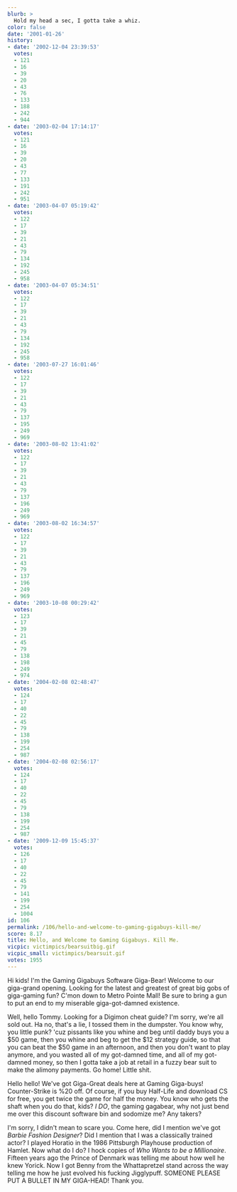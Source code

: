 ```yaml
---
blurb: >
  Hold my head a sec, I gotta take a whiz.
color: false
date: '2001-01-26'
history:
- date: '2002-12-04 23:39:53'
  votes:
  - 121
  - 16
  - 39
  - 20
  - 43
  - 76
  - 133
  - 188
  - 242
  - 944
- date: '2003-02-04 17:14:17'
  votes:
  - 121
  - 16
  - 39
  - 20
  - 43
  - 77
  - 133
  - 191
  - 242
  - 951
- date: '2003-04-07 05:19:42'
  votes:
  - 122
  - 17
  - 39
  - 21
  - 43
  - 79
  - 134
  - 192
  - 245
  - 958
- date: '2003-04-07 05:34:51'
  votes:
  - 122
  - 17
  - 39
  - 21
  - 43
  - 79
  - 134
  - 192
  - 245
  - 958
- date: '2003-07-27 16:01:46'
  votes:
  - 122
  - 17
  - 39
  - 21
  - 43
  - 79
  - 137
  - 195
  - 249
  - 969
- date: '2003-08-02 13:41:02'
  votes:
  - 122
  - 17
  - 39
  - 21
  - 43
  - 79
  - 137
  - 196
  - 249
  - 969
- date: '2003-08-02 16:34:57'
  votes:
  - 122
  - 17
  - 39
  - 21
  - 43
  - 79
  - 137
  - 196
  - 249
  - 969
- date: '2003-10-08 00:29:42'
  votes:
  - 123
  - 17
  - 39
  - 21
  - 45
  - 79
  - 138
  - 198
  - 249
  - 974
- date: '2004-02-08 02:48:47'
  votes:
  - 124
  - 17
  - 40
  - 22
  - 45
  - 79
  - 138
  - 199
  - 254
  - 987
- date: '2004-02-08 02:56:17'
  votes:
  - 124
  - 17
  - 40
  - 22
  - 45
  - 79
  - 138
  - 199
  - 254
  - 987
- date: '2009-12-09 15:45:37'
  votes:
  - 126
  - 17
  - 40
  - 22
  - 45
  - 79
  - 141
  - 199
  - 254
  - 1004
id: 106
permalink: /106/hello-and-welcome-to-gaming-gigabuys-kill-me/
score: 8.17
title: Hello, and Welcome to Gaming Gigabuys. Kill Me.
vicpic: victimpics/bearsuitbig.gif
vicpic_small: victimpics/bearsuit.gif
votes: 1955
---
```


Hi kids! I'm the Gaming Gigabuys Software Giga-Bear! Welcome to our
giga-grand opening. Looking for the latest and greatest of great big
gobs of giga-gaming fun? C'mon down to Metro Pointe Mall! Be sure to
bring a gun to put an end to my miserable giga-got-damned existence.

Well, hello Tommy. Looking for a Digimon cheat guide? I'm sorry, we're
all sold out. Ha no, that's a lie, I tossed them in the dumpster. You
know why, you little punk? 'cuz pissants like you whine and beg until
daddy buys you a $50 game, then you whine and beg to get the $12
strategy guide, so that you can beat the $50 game in an afternoon, and
then you don't want to play anymore, and you wasted all of my got-damned
time, and all of my got-damned money, so then I gotta take a job at
retail in a fuzzy bear suit to make the alimony payments. Go home!
Little shit.

Hello hello! We've got Giga-Great deals here at Gaming Giga-buys!
Counter-Strike is %20 off. Of course, if you buy Half-Life and download
CS for free, you get twice the game for half the money. You know who
gets the shaft when you do that, kids? *I DO*, the gaming gagabear, why
not just bend me over this discount software bin and sodomize me? Any
takers?

I'm sorry, I didn't mean to scare you. Come here, did I mention we've
got *Barbie Fashion Designer*? Did I mention that I was a classically
trained actor? I played Horatio in the 1986 Pittsburgh Playhouse
production of Hamlet. Now what do I do? I hock copies of *Who Wants to
be a Millionaire*. Fifteen years ago the Prince of Denmark was telling
me about how well he knew Yorick. Now I got Benny from the Whattapretzel
stand across the way telling me how he just evolved his fucking
Jigglypuff. SOMEONE PLEASE PUT A BULLET IN MY GIGA-HEAD! Thank you.